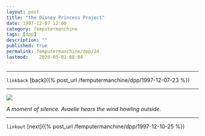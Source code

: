 ```yaml
---
layout: post
title: "the Disney Princess Project"
date: 1997-12-07 12:00
category: femputermanchine
tags: [dpp]
description: ""
published: true
permalink: femputermanchine/dpp/24
lastmod:	2020-05-01 08:04
---
```


*****
`linkback`
[back]({% post_url /femputermanchine/dpp/1997-12-07-23 %})

*****


<img src="{{ site.url }}/assets/img/dpp-24.jpg" maxwidth="1000" />

<i>A moment of silence. Avaelle hears the wind howling outside.</i>

*****

`linkout`
[next]({% post_url /femputermanchine/dpp/1997-12-10-25 %})


